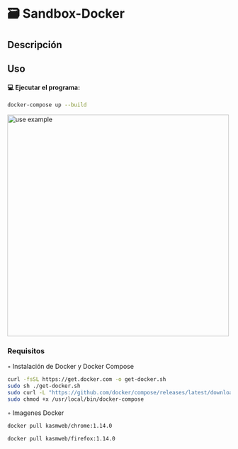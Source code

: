 # 🗃️ Sandbox-Docker

## Descripción

## Uso

#### 💻 Ejecutar el programa:

```bash
docker-compose up --build
```
<img src="Stockholm.png" width="500" title="use example">


### Requisitos

◦ Instalación de Docker y Docker Compose

```bash
curl -fsSL https://get.docker.com -o get-docker.sh
sudo sh ./get-docker.sh
sudo curl -L "https://github.com/docker/compose/releases/latest/download/docker-compose-$(uname -s)-$(uname -m)" -o /usr/local/bin/docker-compose
sudo chmod +x /usr/local/bin/docker-compose
```

◦ Imagenes Docker

```bash
docker pull kasmweb/chrome:1.14.0
```

```bash
docker pull kasmweb/firefox:1.14.0
```

